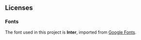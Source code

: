 ## Licenses

### Fonts

The font used in this project is **Inter**, imported from [Google Fonts](https://fonts.google.com/).
